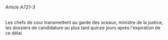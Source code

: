###### Article A721-3

Les chefs de cour transmettent au garde des sceaux, ministre de la justice, les dossiers de candidature au plus tard quinze jours après l'expiration de ce délai.

